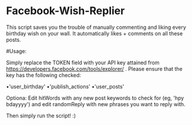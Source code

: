 # Facebook-Wish-Replier

This script saves you the trouble of manually commenting and liking every birthday wish on your wall. It automatically likes + comments on all these posts.

#Usage:

Simply replace the TOKEN field with your API key attained from https://developers.facebook.com/tools/explorer/ . Please ensure that the key has the following checked:

 •'user_birthday'
 •'publish_actions'
 •'user_posts' 

Optiona: Edit hitWords with any new post keywords to check for (eg, 'hpy bdayyyy') and edit randomReply with new phrases you want to reply with.

Then simply run the script! :)


